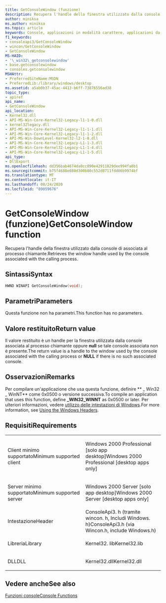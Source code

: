```yaml
---
title: GetConsoleWindow (funzione)
description: Recupera l'handle della finestra utilizzato dalla console di associata al processo chiamante.
author: miniksa
ms.author: miniksa
ms.topic: article
keywords: Console, applicazioni in modalità carattere, applicazioni da riga di comando, applicazioni Terminal, API console
f1_keywords:
- consoleapi3/GetConsoleWindow
- wincon/GetConsoleWindow
- GetConsoleWindow
MS-HAID:
- '\_win32\_getconsolewindow'
- base.getconsolewindow
- consoles.getconsolewindow
MSHAttr:
- PreferredSiteName:MSDN
- PreferredLib:/library/windows/desktop
ms.assetid: a5ab0b37-45ac-4413-b6ff-73876556ad38
topic_type:
- apiref
api_name:
- GetConsoleWindow
api_location:
- Kernel32.dll
- API-MS-Win-Core-Kernel32-Legacy-l1-1-0.dll
- kernel32legacy.dll
- API-MS-Win-Core-Kernel32-Legacy-l1-1-1.dll
- API-MS-Win-Core-Kernel32-Legacy-l1-1-2.dll
- API-MS-Win-DownLevel-Kernel32-l2-1-0.dll
- API-MS-Win-Core-Kernel32-Legacy-L1-1-3.dll
- API-MS-Win-Core-Kernel32-Legacy-L1-1-4.dll
- API-MS-Win-Core-Kernel32-Legacy-L1-1-5.dll
api_type:
- DllExport
ms.openlocfilehash: dd356bab4674da0cc090e42911829dee994fa8b1
ms.sourcegitcommit: b75f4688e080d300b80c552d0711fdd86b9974bf
ms.translationtype: MT
ms.contentlocale: it-IT
ms.lasthandoff: 08/24/2020
ms.locfileid: "89059676"
---
```

# <a name="getconsolewindow-function"></a><span data-ttu-id="d0a6e-104">GetConsoleWindow (funzione)</span><span class="sxs-lookup"><span data-stu-id="d0a6e-104">GetConsoleWindow function</span></span>


<span data-ttu-id="d0a6e-105">Recupera l'handle della finestra utilizzato dalla console di associata al processo chiamante.</span><span class="sxs-lookup"><span data-stu-id="d0a6e-105">Retrieves the window handle used by the console associated with the calling process.</span></span>

<a name="syntax"></a><span data-ttu-id="d0a6e-106">Sintassi</span><span class="sxs-lookup"><span data-stu-id="d0a6e-106">Syntax</span></span>
------

```C
HWND WINAPI GetConsoleWindow(void);
```

<a name="parameters"></a><span data-ttu-id="d0a6e-107">Parametri</span><span class="sxs-lookup"><span data-stu-id="d0a6e-107">Parameters</span></span>
----------

<span data-ttu-id="d0a6e-108">Questa funzione non ha parametri.</span><span class="sxs-lookup"><span data-stu-id="d0a6e-108">This function has no parameters.</span></span>

<a name="return-value"></a><span data-ttu-id="d0a6e-109">Valore restituito</span><span class="sxs-lookup"><span data-stu-id="d0a6e-109">Return value</span></span>
------------

<span data-ttu-id="d0a6e-110">Il valore restituito è un handle per la finestra utilizzata dalla console associata al processo chiamante oppure **null** se tale console associata non è presente.</span><span class="sxs-lookup"><span data-stu-id="d0a6e-110">The return value is a handle to the window used by the console associated with the calling process or **NULL** if there is no such associated console.</span></span>

<a name="remarks"></a><span data-ttu-id="d0a6e-111">Osservazioni</span><span class="sxs-lookup"><span data-stu-id="d0a6e-111">Remarks</span></span>
-------

<span data-ttu-id="d0a6e-112">Per compilare un'applicazione che usa questa funzione, definire \*\* \_ Win32 \_ WinNT\*\* come 0x0500 o versione successiva.</span><span class="sxs-lookup"><span data-stu-id="d0a6e-112">To compile an application that uses this function, define **\_WIN32\_WINNT** as 0x0500 or later.</span></span> <span data-ttu-id="d0a6e-113">Per ulteriori informazioni, vedere [utilizzo delle intestazioni di Windows](https://msdn.microsoft.com/library/windows/desktop/aa383745).</span><span class="sxs-lookup"><span data-stu-id="d0a6e-113">For more information, see [Using the Windows Headers](https://msdn.microsoft.com/library/windows/desktop/aa383745).</span></span>

<a name="requirements"></a><span data-ttu-id="d0a6e-114">Requisiti</span><span class="sxs-lookup"><span data-stu-id="d0a6e-114">Requirements</span></span>
------------

<table>
<colgroup>
<col width="50%" />
<col width="50%" />
</colgroup>
<tbody>
<tr class="odd">
<td><p><span data-ttu-id="d0a6e-115">Client minimo supportato</span><span class="sxs-lookup"><span data-stu-id="d0a6e-115">Minimum supported client</span></span></p></td>
<td><p><span data-ttu-id="d0a6e-116">Windows 2000 Professional [solo app desktop]</span><span class="sxs-lookup"><span data-stu-id="d0a6e-116">Windows 2000 Professional [desktop apps only]</span></span></p></td>
</tr>
<tr class="even">
<td><p><span data-ttu-id="d0a6e-117">Server minimo supportato</span><span class="sxs-lookup"><span data-stu-id="d0a6e-117">Minimum supported server</span></span></p></td>
<td><p><span data-ttu-id="d0a6e-118">Windows 2000 Server [solo app desktop]</span><span class="sxs-lookup"><span data-stu-id="d0a6e-118">Windows 2000 Server [desktop apps only]</span></span></p></td>
</tr>
<tr class="odd">
<td><p><span data-ttu-id="d0a6e-119">Intestazione</span><span class="sxs-lookup"><span data-stu-id="d0a6e-119">Header</span></span></p></td>
<td><span data-ttu-id="d0a6e-120">ConsoleApi3. h (tramite wincon. h, Includi Windows. h)</span><span class="sxs-lookup"><span data-stu-id="d0a6e-120">ConsoleApi3.h (via Wincon.h, include Windows.h)</span></span></td>
</tr>
<tr class="even">
<td><p><span data-ttu-id="d0a6e-121">Libreria</span><span class="sxs-lookup"><span data-stu-id="d0a6e-121">Library</span></span></p></td>
<td><span data-ttu-id="d0a6e-122">Kernel32. lib</span><span class="sxs-lookup"><span data-stu-id="d0a6e-122">Kernel32.lib</span></span></td>
</tr>
<tr class="odd">
<td><p><span data-ttu-id="d0a6e-123">DLL</span><span class="sxs-lookup"><span data-stu-id="d0a6e-123">DLL</span></span></p></td>
<td><span data-ttu-id="d0a6e-124">Kernel32.dll</span><span class="sxs-lookup"><span data-stu-id="d0a6e-124">Kernel32.dll</span></span></td>
</tr>
<tr class="even">
</tr>
<tr class="odd">
</tr>
<tr class="even">
</tr>
</tbody>
</table>

## <a name="span-idsee_alsospansee-also"></a><span data-ttu-id="d0a6e-125"><span id="see_also"></span>Vedere anche</span><span class="sxs-lookup"><span data-stu-id="d0a6e-125"><span id="see_also"></span>See also</span></span>


[<span data-ttu-id="d0a6e-126">Funzioni console</span><span class="sxs-lookup"><span data-stu-id="d0a6e-126">Console Functions</span></span>](console-functions.md)

 

 




